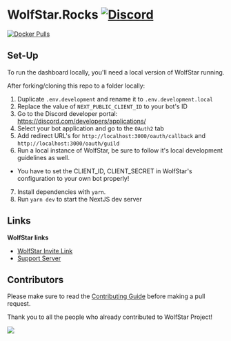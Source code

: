 # WolfStar.Rocks [![Discord](https://discord.com/api/guilds/830481105261821952/embed.png)](https://join.wolfstar.rocks)

[![Docker Pulls](https://img.shields.io/docker/pulls/wolfstarbot/wolfstar.rocks?logo=docker&logoColor=white)](https://hub.docker.com/r/wolfstarbot/wolfstar.rocks)

## Set-Up

To run the dashboard locally, you'll need a local version of WolfStar running.

After forking/cloning this repo to a folder locally:

1. Duplicate `.env.development` and rename it to `.env.development.local`
2. Replace the value of `NEXT_PUBLIC_CLIENT_ID` to your bot's ID
3. Go to the Discord developer portal:
   https://discord.com/developers/applications/
4. Select your bot application and go to the `OAuth2` tab
5. Add redirect URL's for `http://localhost:3000/oauth/callback` and
   `http://localhost:3000/oauth/guild`
6. Run a local instance of WolfStar, be sure to follow it's local development
   guidelines as well.

- You have to set the CLIENT_ID, CLIENT_SECRET in WolfStar's configuration to
  your own bot properly!

7. Install dependencies with `yarn`.
8. Run `yarn dev` to start the NextJS dev server

## Links

**WolfStar links**

- [WolfStar Invite Link](https://invite.wolfstar.rocks)
- [Support Server](https://join.wolfstar.rocks)

## Contributors

Please make sure to read the [Contributing Guide][contributing] before making a
pull request.

Thank you to all the people who already contributed to WolfStar Project!

<a href="https://github.com/wolfstar-project/wolfstar.rocks/graphs/contributors">
  <img src="https://contrib.rocks/image?repo=wolfstar-project/wolfstar.rocks" />
</a>

[contributing]: https://github.com/wolfstar-project/.github/blob/main/.github/CONTRIBUTING.md
